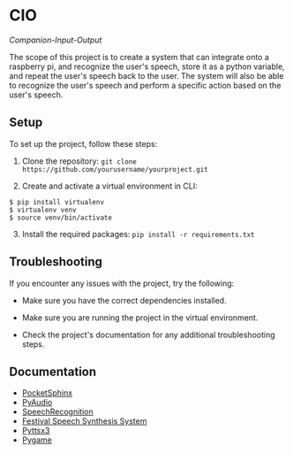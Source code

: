 # CIO

*Companion-Input-Output*

The scope of this project is to create a system that can integrate onto a raspberry pi, and recognize the user's speech, store it as a python variable, and repeat the user's speech back to the user. The system will also be able to recognize the user's speech and perform a specific action based on the user's speech. 

## Setup

To set up the project, follow these steps:

1. Clone the repository: `git clone https://github.com/yourusername/yourproject.git`

2. Create and activate a virtual environment in CLI:

```
$ pip install virtualenv
$ virtualenv venv
$ source venv/bin/activate
```

3. Install the required packages: `pip install -r requirements.txt`

## Troubleshooting

If you encounter any issues with the project, try the following:

- Make sure you have the correct dependencies installed.

- Make sure you are running the project in the virtual environment.

- Check the project's documentation for any additional troubleshooting steps.

## Documentation

- [PocketSphinx](https://cmusphinx.github.io/)
- [PyAudio](https://people.csail.mit.edu/hubert/pyaudio/)
- [SpeechRecognition](https://pypi.org/project/SpeechRecognition/)
- [Festival Speech Synthesis System](http://www.cstr.ed.ac.uk/projects/festival/)
- [Pyttsx3](https://pypi.org/project/pyttsx3/)
- [Pygame](https://www.pygame.org/news)